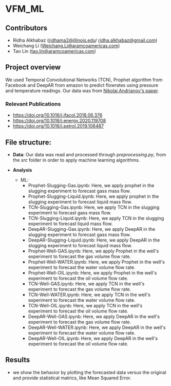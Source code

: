 # VFM_ML

## Contributors
* Ridha Alkhabaz (ridhama2@illinois.edu/ ridha.alkhabaz@gmail.com)
* Weichang Li (Weichang.Li@aramcoamericas.com)
* Tao Lin (tao.lin@aramcoamericas.com)



## Project overview
We used Temporal Convolutional Networks (TCN), Prophet algorithm from Facebook and DeepAR from amazon to predict flowrates using pressure and temperature readings. Our data was from [Nikolai Andrianov's paper](https://arxiv.org/abs/1802.05698). 

### Relevant Publications
* https://doi.org/10.1016/j.ifacol.2018.06.376
* https://doi.org/10.1016/j.energy.2020.119708
* https://doi.org/10.1016/j.petrol.2019.106487


## File structure:

* **Data**: Our data was read and processed through *preprocessing.py*, from the *src* folder in order to apply machine learning algorithms. 


* **Analysis**
	* ML: 
		* Prophet-Slugging-Gas.ipynb: Here, we apply prophet in the slugging experiment to forecast gass mass flow.
		* Prophet-Slugging-Liquid.ipynb: Here, we apply prophet in the slugging experiment to forecast liquid mass flow.
		* TCN-Slugging-Gas.ipynb: Here, we apply TCN in the slugging experiment to forecast gass mass flow.
		* TCN-Slugging-Liquid.ipynb: Here, we apply TCN in the slugging experiment to forecast liquid mass flow.
		* DeepAR-Slugging-Gas.ipynb: Here, we apply DeepAR in the slugging experiment to forecast gass mass flow.
		* DeepAR-Slugging-Liquid.ipynb: Here, we apply DeepAR in the slugging experiment to forecast liquid mass flow.
		* Prophet-Well-GAS.ipynb: Here, we apply Prophet in the well's experiment to forecast the gas volume flow rate.
		* Prophet-Well-WATER.ipynb: Here, we apply Prophet in the well's experiment to forecast the water volume flow rate.
		* Prophet-Well-OIL.ipynb: Here, we apply Prophet in the well's experiment to forecast the oil volume flow rate.
		* TCN-Well-GAS.ipynb: Here, we apply TCN in the well's experiment to forecast the gas volume flow rate.
		* TCN-Well-WATER.ipynb: Here, we apply TCN in the well's experiment to forecast the water volume flow rate.
		* TCN-Well-OIL.ipynb: Here, we apply TCN in the well's experiment to forecast the oil volume flow rate.
		* DeepAR-Well-GAS.ipynb: Here, we apply DeepAR in the well's experiment to forecast the gas volume flow rate.
		* DeepAR-Well-WATER.ipynb: Here, we apply DeepAR in the well's experiment to forecast the water volume flow rate.
		* DeepAR-Well-OIL.ipynb: Here, we apply DeepAR in the well's experiment to forecast the oil volume flow rate.


## Results
* we show the behavior by plotting the forecasted data versus the original and provide statistical matrics, like Mean Squared Error.

